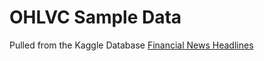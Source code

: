 # OHLVC Sample Data

Pulled from the Kaggle Database [Financial News Headlines](https://www.kaggle.com/datasets/notlucasp/financial-news-headlines?resource=download)
